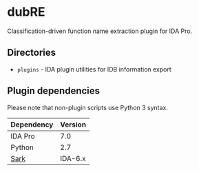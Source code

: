 # dubRE
Classification-driven function name extraction plugin for IDA Pro.

## Directories

- `plugins` - IDA plugin utilities for IDB information export

## Plugin dependencies
Please note that non-plugin scripts use Python 3 syntax.

| Dependency | Version |
|---|---|
| IDA Pro | 7.0 |
| Python | 2.7 |
| [Sark](https://github.com/tmr232/Sark) | IDA-6.x |